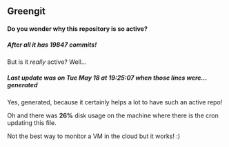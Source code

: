 ## Greengit

#### Do you wonder why this repository is so active?

##### After all it has 19847 commits!

But is it *really* active? Well...

##### Last update was on Tue May 18 at 19:25:07 when those lines were... generated

Yes, generated, because it certainly helps a lot to have such an active repo!

Oh and there was **26%** disk usage on the machine
where there is the cron updating this file.

Not the best way to monitor a VM in the cloud but it works! :)
